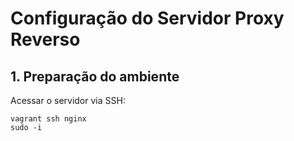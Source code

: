 # Configuração do Servidor Proxy Reverso

## 1. Preparação do ambiente

Acessar o servidor via SSH:

```shell
vagrant ssh nginx
sudo -i
```